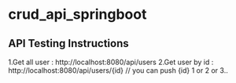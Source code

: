 # crud_api_springboot
## API Testing Instructions

1.Get all user : http://localhost:8080/api/users
2.Get user by id : http://localhost:8080/api/users/{id} // you can push {id} 1 or 2 or 3..

